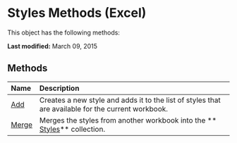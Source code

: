 
# Styles Methods (Excel)
This object has the following methods:

 **Last modified:** March 09, 2015


## Methods



|**Name**|**Description**|
|:-----|:-----|
| [Add](623ed34e-d79d-2f16-475a-0c58aef04aa4.md)|Creates a new style and adds it to the list of styles that are available for the current workbook.|
| [Merge](b2212f10-c16b-7108-8281-1c0375448f6d.md)|Merges the styles from another workbook into the  ** [Styles](146effdc-e007-814d-b110-f7bd944fc15f.md)** collection.|
